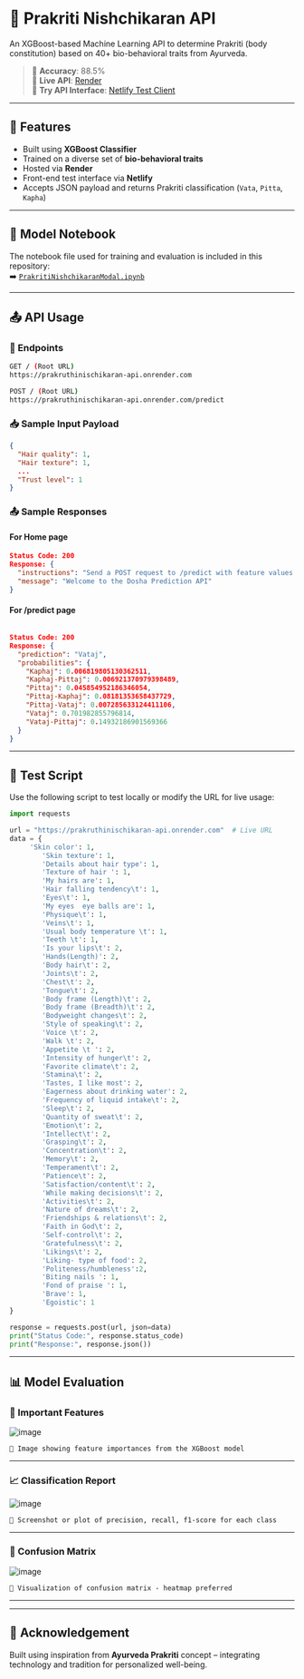 

# 🌿 Prakriti Nishchikaran API

An XGBoost-based Machine Learning API to determine Prakriti (body constitution) based on 40+ bio-behavioral traits from Ayurveda.

> 🔮 **Accuracy**: 88.5%  
> 🚀 **Live API**: [Render](https://prakruthinischikaran-api.onrender.com)  
> 🧪 **Try API Interface**: [Netlify Test Client](https://api-prakritinischikaran.netlify.app/)

---

## 📌 Features

- Built using **XGBoost Classifier**  
- Trained on a diverse set of **bio-behavioral traits**  
- Hosted via **Render**  
- Front-end test interface via **Netlify**  
- Accepts JSON payload and returns Prakriti classification (`Vata`, `Pitta`, `Kapha`)

---

## 📂 Model Notebook

The notebook file used for training and evaluation is included in this repository:  
➡️ [`PrakritiNishchikaranModal.ipynb`](./PrakritiNishchikaranModal.ipynb)

---

## 📤 API Usage

### 🔗 Endpoints
```bash
GET / (Root URL)
https://prakruthinischikaran-api.onrender.com
```
```bash
POST / (Root URL)
https://prakruthinischikaran-api.onrender.com/predict
```

### 📥 Sample Input Payload
```json
{
  "Hair quality": 1,
  "Hair texture": 1,
  ...
  "Trust level": 1
}
```

### 📤 Sample Responses

#### For Home page
```json
Status Code: 200
Response: {
  "instructions": "Send a POST request to /predict with feature values to get dosha prediction",
  "message": "Welcome to the Dosha Prediction API"
}
```

#### For /predict page
```json

Status Code: 200
Response: {
  "prediction": "Vataj",
  "probabilities": {
    "Kaphaj": 0.006819805130362511,
    "Kaphaj-Pittaj": 0.006921370979398489,
    "Pittaj": 0.045854952186346054,
    "Pittaj-Kaphaj": 0.08181353658437729,
    "Pittaj-Vataj": 0.007285633124411106,
    "Vataj": 0.701982855796814,
    "Vataj-Pittaj": 0.14932186901569366
  }
}
```

---

## 🧪 Test Script

Use the following script to test locally or modify the URL for live usage:

```python
import requests

url = "https://prakruthinischikaran-api.onrender.com"  # Live URL
data = {
     'Skin color': 1,
        'Skin texture': 1,
        'Details about hair type': 1,
        'Texture of hair ': 1,
        'My hairs are': 1,
        'Hair falling tendency\t': 1,
        'Eyes\t': 1,
        'My eyes  eye balls are': 1,
        'Physique\t': 1,
        'Veins\t': 1,
        'Usual body temperature \t': 1,
        'Teeth \t': 1,
        'Is your lips\t': 2,
        'Hands(Length)': 2,
        'Body hair\t': 2,
        'Joints\t': 2,
        'Chest\t': 2,
        'Tongue\t': 2,
        'Body frame (Length)\t': 2,
        'Body frame (Breadth)\t': 2,
        'Bodyweight changes\t': 2,
        'Style of speaking\t': 2,
        'Voice \t': 2,
        'Walk \t': 2,
        'Appetite \t ': 2,
        'Intensity of hunger\t': 2,
        'Favorite climate\t': 2,
        'Stamina\t': 2,
        'Tastes, I like most': 2,
        'Eagerness about drinking water': 2,
        'Frequency of liquid intake\t': 2,
        'Sleep\t': 2,
        'Quantity of sweat\t': 2,
        'Emotion\t': 2,
        'Intellect\t': 2,
        'Grasping\t': 2,
        'Concentration\t': 2,
        'Memory\t': 2,
        'Temperament\t': 2,
        'Patience\t': 2,
        'Satisfaction/content\t': 2,
        'While making decisions\t': 2,
        'Activities\t': 2,
        'Nature of dreams\t': 2,
        'Friendships & relations\t': 2,
        'Faith in God\t': 2,
        'Self-control\t': 2,
        'Gratefulness\t': 2,
        'Likings\t': 2,
        'Liking- type of food': 2,
        'Politeness/humbleness':2,
        'Biting nails ': 1,
        'Fond of praise ': 1,
        'Brave': 1,
        'Egoistic': 1
}

response = requests.post(url, json=data)
print("Status Code:", response.status_code)
print("Response:", response.json())
```

---

## 📊 Model Evaluation

### 🧠 Important Features
![image](https://github.com/user-attachments/assets/25839d69-fdf3-4d2a-89e0-32e01967b984)

`🔲 Image showing feature importances from the XGBoost model`

---

### 📈 Classification Report
![image](https://github.com/user-attachments/assets/cad84af7-7430-4e97-b292-7b29af5fa3d4)

`🔲 Screenshot or plot of precision, recall, f1-score for each class`

---

### 🔄 Confusion Matrix
![image](https://github.com/user-attachments/assets/e3b82bae-f6b2-4e44-96e6-1c7f8d3f5fb1)

`🔲 Visualization of confusion matrix - heatmap preferred`

---


---

## 🙏 Acknowledgement

Built using inspiration from **Ayurveda Prakriti** concept – integrating technology and tradition for personalized well-being.

